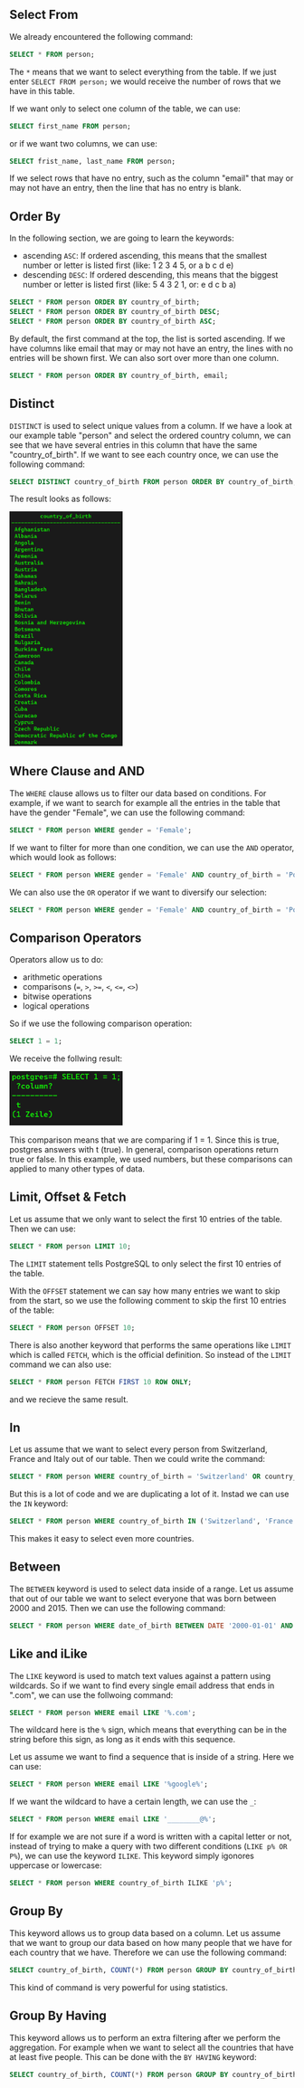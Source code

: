 
## Select From ##
We already encountered the following command:

```sql
SELECT * FROM person;
```

The `*` means that we want to select everything from the table. If we just enter `SELECT FROM person;` we would receive the number of rows that we have in this table.

If we want only to select one column of the table, we can use:

```sql
SELECT first_name FROM person;
```

or if we want two columns, we can use:

```sql
SELECT frist_name, last_name FROM person;
```

If we select rows that have no entry, such as the column "email" that may or may not have an entry, then the line that has no entry is blank.

## Order By ##
In the following section, we are going to learn the keywords:
- ascending `ASC`: If ordered ascending, this means that the smallest number or letter is listed first (like: 1 2 3 4 5, or a b c d e)
- descending `DESC`: If ordered descending, this means that the biggest number or letter is listed first (like: 5 4 3 2 1, or: e d c b a)

```sql
SELECT * FROM person ORDER BY country_of_birth;
SELECT * FROM person ORDER BY country_of_birth DESC;
SELECT * FROM person ORDER BY country_of_birth ASC;
```

By default, the first command at the top, the list is sorted ascending. If we have columns like email that may or may not have an entry, the lines with no entries will be shown first. We can also sort over more than one column. 

```sql
SELECT * FROM person ORDER BY country_of_birth, email;
```

## Distinct ##
`DISTINCT` is used to select unique values from a column. If we have a look at our example table "person" and select the ordered country column, we can see that we have several entries in this column that have the same "country_of_birth". If we want to see each country once, we can use the following command:

```sql
SELECT DISTINCT country_of_birth FROM person ORDER BY country_of_birth;
```

The result looks as follows:

<img src="images/distinct.png" alt="distinct" width="200"/>


## Where Clause and AND ##
The `WHERE` clause allows us to filter our data based on conditions. For example, if we want to search for example all the entries in the table that have the gender "Female",  we can use the following command:

```sql
SELECT * FROM person WHERE gender = 'Female';
```

If we want to filter for more than one condition, we can use the `AND` operator, which would look as follows:

```sql
SELECT * FROM person WHERE gender = 'Female' AND country_of_birth = 'Poland';
```

We can also use the `OR` operator if we want to diversify our selection:

```sql
SELECT * FROM person WHERE gender = 'Female' AND country_of_birth = 'Poland' OR country_of_birth = 'China';
```

## Comparison Operators ##
Operators allow us to do:
- arithmetic operations
- comparisons (`=`, `>`, `>=`, `<`, `<=`, `<>`)
- bitwise operations
- logical operations

So if we use the following comparison operation:

```sql
SELECT 1 = 1;
```

We receive the follwing result:

<img src="images/one_equal_one.png" alt="one = one" width="200"/>

This comparison means that we are comparing if 1 = 1. Since this is true, postgres answers with t (true). In general, comparison operations return true or false. In this example, we used numbers, but these comparisons can applied to many other types of data.

## Limit, Offset & Fetch ##
Let us assume that we only want to select the first 10 entries of the table. Then we can use:

```sql
SELECT * FROM person LIMIT 10;
```

The `LIMIT` statement tells PostgreSQL to only select the first 10 entries of the table.

With the `OFFSET` statement we can say how many entries we want to skip from the start, so we use the following comment to skip the first 10 entries of the table:

```sql
SELECT * FROM person OFFSET 10;
```

There is also another keyword that performs the same operations like `LIMIT` which is called `FETCH`, which is the official definition. So instead of the `LIMIT` command we can also use:

```sql
SELECT * FROM person FETCH FIRST 10 ROW ONLY;
```

and we recieve the same result.

## In ##
Let us assume that we want to select every person from Switzerland, France and Italy out of our table. Then we could write the command:

```sql
SELECT * FROM person WHERE country_of_birth = 'Switzerland' OR country_of_birth = 'France' OR country_of_birth = 'Italy';
```

But this is a lot of code and we are duplicating a lot of it. Instad we can use the `IN` keyword:

```sql
SELECT * FROM person WHERE country_of_birth IN ('Switzerland', 'France', 'Italy');
```

This makes it easy to select even more countries.

## Between ##
The `BETWEEN` keyword is used to select data inside of a range. Let us assume that out of our table we want to select everyone that was born between 2000 and 2015. Then we can use the following command:

```sql
SELECT * FROM person WHERE date_of_birth BETWEEN DATE '2000-01-01' AND '2015-01-01';
```

## Like and iLike ##
The `LIKE` keyword is used to match text values against a pattern using wildcards. So if we want to find every single email address that ends in ".com", we can use the follwoing command:

```sql
SELECT * FROM person WHERE email LIKE '%.com';
```

The wildcard here is the `%` sign, which means that everything can be in the string before this sign, as long as it ends with this sequence. 

Let us assume we want to find a sequence that is inside of a string. Here we can use:

```sql
SELECT * FROM person WHERE email LIKE '%google%';
```

If we want the wildcard to have a certain length, we can use the `_`:

```sql
SELECT * FROM person WHERE email LIKE '________@%';
```

If for example we are not sure if a word is written with a capital letter or not, instead of trying to make a query with two different conditions (`LIKE p% OR P%`), we can use the keyword `ILIKE`. This keyword simply igonores uppercase or lowercase:

```sql
SELECT * FROM person WHERE country_of_birth ILIKE 'p%';
```

## Group By ##
This keyword allows us to group data based on a column. Let us assume that we want to group our data based on how many people that we have for each country that we have. Therefore we can use the following command:

```sql
SELECT country_of_birth, COUNT(*) FROM person GROUP BY country_of_birth ORDER BY country_of_birth;
```

This kind of command is very powerful for using statistics.

## Group By Having ##
This keyword allows us to perform an extra filtering after we perform the aggregation. For example when we want to select all the countries that have at least five people. This can be done with the `BY HAVING` keyword:

```sql
SELECT country_of_birth, COUNT(*) FROM person GROUP BY country_of_birth HAVING COUNT(*) > 5 ORDER BY country_of_birth;
```
